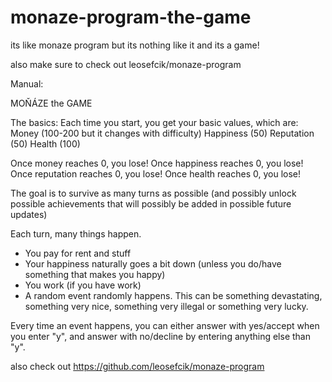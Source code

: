 # monaze-program-the-game
its like monaze program but its nothing like it and its a game!

also make sure to check out leosefcik/monaze-program

Manual:

MOŇÁZE
the
GAME

The basics:
Each time you start, you get your basic values, which are:
Money (100-200 but it changes with difficulty)
Happiness (50)
Reputation (50)
Health (100)

Once money reaches 0, you lose!
Once happiness reaches 0, you lose!
Once reputation reaches 0, you lose!
Once health reaches 0, you lose!

The goal is to survive as many turns as possible (and possibly unlock possible achievements that will possibly be added in possible future updates)

Each turn, many things happen.
- You pay for rent and stuff
- Your happiness naturally goes a bit down (unless you do/have something that makes you happy)
- You work (if you have work)
- A random event randomly happens. This can be something devastating, something very nice, something very illegal or something very lucky.

Every time an event happens, you can either answer with yes/accept when you enter "y", and answer with no/decline by entering anything else than "y".

also check out https://github.com/leosefcik/monaze-program
